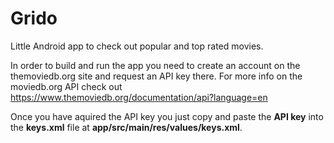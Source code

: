 # Grido
Little Android app to check out popular and top rated movies.

In order to build and run the app you need to create an account on the themoviedb.org site and request an API key there. For more info on the moviedb.org API check out https://www.themoviedb.org/documentation/api?language=en 

Once you have aquired the API key you just copy and paste the **API key** into the **keys.xml** file at **app/src/main/res/values/keys.xml**.

